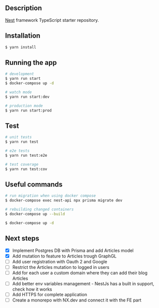 ## Description

[Nest](https://github.com/nestjs/nest) framework TypeScript starter repository.

## Installation

```bash
$ yarn install
```

## Running the app

```bash
# development
$ yarn run start
$ docker-compose up -d

# watch mode
$ yarn run start:dev

# production mode
$ yarn run start:prod
```

## Test

```bash
# unit tests
$ yarn run test

# e2e tests
$ yarn run test:e2e

# test coverage
$ yarn run test:cov
```

## Useful commands

```bash
# run migration when using docker compose
$ docker-compose exec nest-api npx prisma migrate dev

# rebuilding changed containers
$ docker-compose up --build

$ docker-compose up -d
```

## Next steps

- [x] Implement Postgres DB with Prisma and add Articles model
- [x] Add mutation to feature to Articles trough GraphGL
- [ ] Add user registration with Oauth 2 and Google
- [ ] Restrict the Articles mutation to logged in users
- [ ] Add for each user a custom domain where they can add their blog Articles
- [ ] Add better env variables management - NestJs has a built in support, check how it works
- [ ] Add HTTPS for complete application
- [ ] Create a monorepo with NX.dev and connect it with the FE part
